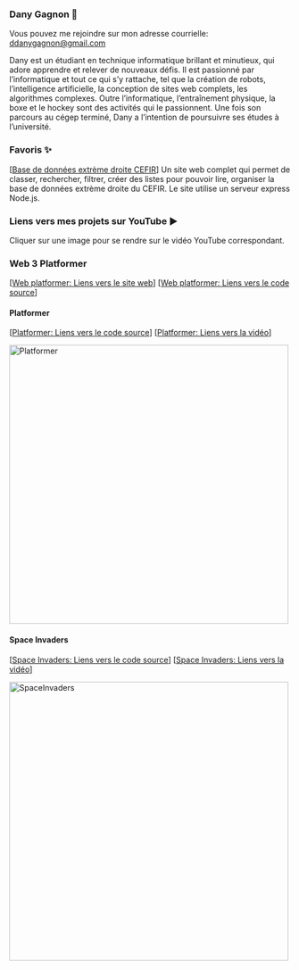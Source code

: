 ### Dany Gagnon 🐒

Vous pouvez me rejoindre sur mon adresse courrielle: ddanygagnon@gmail.com

Dany est un étudiant en technique informatique brillant et minutieux, qui adore apprendre et relever de nouveaux défis. Il est passionné par l’informatique et tout ce qui s’y rattache, tel que la création de robots, l’intelligence artificielle, la conception de sites web complets, les algorithmes complexes. Outre l’informatique, l’entraînement physique, la boxe et le hockey sont des activités qui le passionnent.  Une fois son parcours au cégep terminé, Dany a l’intention de poursuivre ses études à l’université.

### Favoris ✨

[[Base de données extrème droite CEFIR](https://bd.cefir.xyz/)] Un site web complet qui permet de classer, rechercher, filtrer, créer des listes pour pouvoir lire, organiser la base de données extrème droite du CEFIR. Le site utilise un serveur express Node.js.

### Liens vers mes projets sur YouTube ▶️

Cliquer sur une image pour se rendre sur le vidéo YouTube correspondant.

### Web 3 Platformer
[[Web platformer: Liens vers le site web](https://dgagn.github.io/web3-platformer)]
[[Web platformer: Liens vers le code source](https://github.com/ddanygagnon/web3-platformer)]

#### Platformer
[[Platformer: Liens vers le code source](https://github.com/ddanygagnon/jeux2d-platformer)]
[[Platformer: Liens vers la vidéo](https://www.youtube.com/watch?v=EjWt25mWSm8)]

<a href="https://www.youtube.com/watch?v=EjWt25mWSm8">
  <img src="https://img.youtube.com/vi/EjWt25mWSm8/0.jpg" alt="Platformer" width="500" />
</a>

#### Space Invaders
[[Space Invaders: Liens vers le code source](https://github.com/ddanygagnon/jeux2d-space-invaders)]
[[Space Invaders: Liens vers la vidéo](https://www.youtube.com/watch?v=-58Sw8y_cJ8)]

<a href="https://www.youtube.com/watch?v=-58Sw8y_cJ8">
  <img src="https://img.youtube.com/vi/-58Sw8y_cJ8/0.jpg" alt="SpaceInvaders" width="500" />
</a>

<!--
**ddanygagnon/ddanygagnon** is a ✨ _special_ ✨ repository because its `README.md` (this file) appears on your GitHub profile.

Here are some ideas to get you started:

- 🔭 I’m currently working on ...
- 🌱 I’m currently learning ...
- 👯 I’m looking to collaborate on ...
- 🤔 I’m looking for help with ...
- 💬 Ask me about ...
- 📫 How to reach me: ...
- 😄 Pronouns: ...
- ⚡ Fun fact: ...
-->
